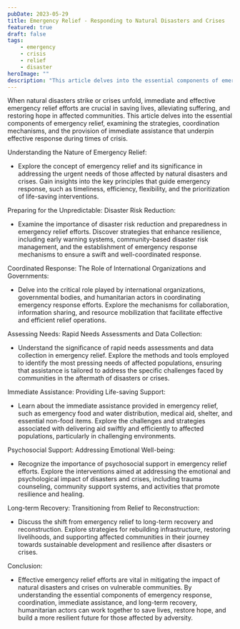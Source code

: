 ```yaml
---
pubDate: 2023-05-29
title: Emergency Relief - Responding to Natural Disasters and Crises
featured: true
draft: false
tags:
    - emergency
    - crisis
    - relief
    - disaster
heroImage: ""
description: "This article delves into the essential components of emergency relief, examining the strategies, coordination mechanisms, and the provision of immediate assistance that underpin effective response during times of crisis."
---
```


When natural disasters strike or crises unfold, immediate and effective emergency relief efforts are crucial in saving lives, alleviating suffering, and restoring hope in affected communities. This article delves into the essential components of emergency relief, examining the strategies, coordination mechanisms, and the provision of immediate assistance that underpin effective response during times of crisis.

Understanding the Nature of Emergency Relief:

-   Explore the concept of emergency relief and its significance in addressing the urgent needs of those affected by natural disasters and crises. Gain insights into the key principles that guide emergency response, such as timeliness, efficiency, flexibility, and the prioritization of life-saving interventions.

Preparing for the Unpredictable: Disaster Risk Reduction:

-   Examine the importance of disaster risk reduction and preparedness in emergency relief efforts. Discover strategies that enhance resilience, including early warning systems, community-based disaster risk management, and the establishment of emergency response mechanisms to ensure a swift and well-coordinated response.

Coordinated Response: The Role of International Organizations and Governments:

-   Delve into the critical role played by international organizations, governmental bodies, and humanitarian actors in coordinating emergency response efforts. Explore the mechanisms for collaboration, information sharing, and resource mobilization that facilitate effective and efficient relief operations.

Assessing Needs: Rapid Needs Assessments and Data Collection:

-   Understand the significance of rapid needs assessments and data collection in emergency relief. Explore the methods and tools employed to identify the most pressing needs of affected populations, ensuring that assistance is tailored to address the specific challenges faced by communities in the aftermath of disasters or crises.

Immediate Assistance: Providing Life-saving Support:

-   Learn about the immediate assistance provided in emergency relief, such as emergency food and water distribution, medical aid, shelter, and essential non-food items. Explore the challenges and strategies associated with delivering aid swiftly and efficiently to affected populations, particularly in challenging environments.

Psychosocial Support: Addressing Emotional Well-being:

-   Recognize the importance of psychosocial support in emergency relief efforts. Explore the interventions aimed at addressing the emotional and psychological impact of disasters and crises, including trauma counseling, community support systems, and activities that promote resilience and healing.

Long-term Recovery: Transitioning from Relief to Reconstruction:

-   Discuss the shift from emergency relief to long-term recovery and reconstruction. Explore strategies for rebuilding infrastructure, restoring livelihoods, and supporting affected communities in their journey towards sustainable development and resilience after disasters or crises.

Conclusion:

-   Effective emergency relief efforts are vital in mitigating the impact of natural disasters and crises on vulnerable communities. By understanding the essential components of emergency response, coordination, immediate assistance, and long-term recovery, humanitarian actors can work together to save lives, restore hope, and build a more resilient future for those affected by adversity.
